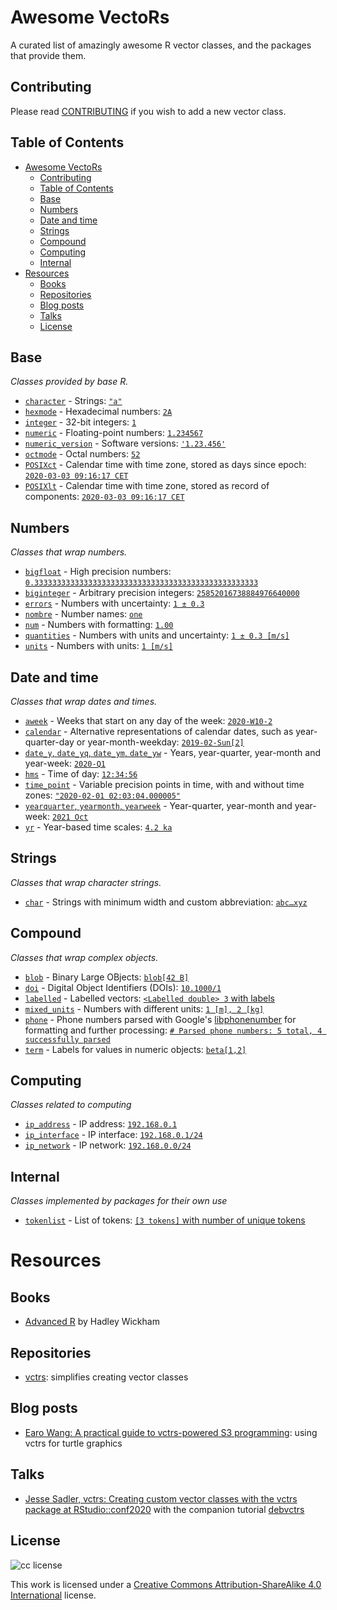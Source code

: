 # Awesome VectoRs

A curated list of amazingly awesome R vector classes, and the packages that provide them.


## Contributing

Please read [CONTRIBUTING](./CONTRIBUTING.md) if you wish to add a new vector class.


## Table of Contents

- [Awesome VectoRs](#awesome-vectors)
  - [Contributing](#contributing)
  - [Table of Contents](#table-of-contents)
  - [Base](#base)
  - [Numbers](#numbers)
  - [Date and time](#date-and-time)
  - [Strings](#strings)
  - [Compound](#compound)
  - [Computing](#computing)
  - [Internal](#internal)
- [Resources](#resources)
  - [Books](#books)
  - [Repositories](#repositories)
  - [Blog posts](#blog-posts)
  - [Talks](#talks)
  - [License](#license)


## Base

*Classes provided by base R.*

* [`character`](https://rdrr.io/r/base/character.html) - Strings: [`"a"`](reprex/character.md)
* [`hexmode`](https://rdrr.io/r/base/hexmode.html) - Hexadecimal numbers: [`2A`](reprex/hexmode.md)
* [`integer`](https://rdrr.io/r/base/integer.html) - 32-bit integers: [`1`](reprex/integer.md)
* [`numeric`](https://rdrr.io/r/base/numeric.html) - Floating-point numbers: [`1.234567`](reprex/numeric.md)
* [`numeric_version`](https://rdrr.io/r/base/numeric_version.html) - Software versions: [`'1.23.456'`](reprex/numeric_version.md)
* [`octmode`](https://rdrr.io/r/base/octmode.html) - Octal numbers: [`52`](reprex/octmode.md)
* [`POSIXct`](https://rdrr.io/r/base/as.POSIXlt.html) - Calendar time with time zone, stored as days since epoch: [`2020-03-03 09:16:17 CET`](reprex/POSIXct.md)
* [`POSIXlt`](https://rdrr.io/r/base/as.POSIXlt.html) - Calendar time with time zone, stored as record of components: [`2020-03-03 09:16:17 CET`](reprex/POSIXlt.md)


## Numbers

*Classes that wrap numbers.*

* [`bigfloat`](https://davidchall.github.io/bignum/reference/bigfloat.html) - High precision numbers: [`0.33333333333333333333333333333333333333333333333333`](reprex/bigfloat.md)
* [`biginteger`](https://davidchall.github.io/bignum/reference/biginteger.html) - Arbitrary precision integers: [`25852016738884976640000`](reprex/biginteger.md)
* [`errors`](https://r-quantities.github.io/errors/reference/errors.html) - Numbers with uncertainty: [`1 ± 0.3`](reprex/errors.md)
* [`nombre`](https://nombre.rossellhayes.com/) - Number names: [`one`](reprex/nombre.md)
* [`num`](https://pillar.r-lib.org/reference/num) - Numbers with formatting: [`1.00`](reprex/num.md)
* [`quantities`](https://r-quantities.github.io/quantities/reference/quantities.html) - Numbers with units and uncertainty: [`1 ± 0.3 [m/s]`](reprex/quantities.md)
* [`units`](https://r-quantities.github.io/units/reference/set_units.html) - Numbers with units: [`1 [m/s]`](reprex/units.md)


## Date and time

*Classes that wrap dates and times.*

* [`aweek`](https://www.repidemicsconsortium.org/aweek) - Weeks that start on any day of the week: [`2020-W10-2`](reprex/aweek.md)
* [`calendar`](https://clock.r-lib.org/reference/year_month_day.html) - Alternative representations of calendar dates, such as year-quarter-day or year-month-weekday: [`2019-02-Sun[2]`](reprex/calendar.md)
* [`date_y`, `date_yq`, `date_ym`, `date_yw`](https://s-fleck.github.io/dint/reference/date_y.html) - Years, year-quarter, year-month and year-week: [`2020-Q1`](reprex/date_xx.md)
* [`hms`](https://hms.tidyverse.org/reference/hms.html) - Time of day: [`12:34:56`](reprex/hms.md)
* [`time_point`](https://clock.r-lib.org/reference/index.html#section-time-points) - Variable precision points in time, with and without time zones: [`"2020-02-01 02:03:04.000005"`](reprex/time_point.md)
* [`yearquarter`, `yearmonth`, `yearweek`](https://tsibble.tidyverts.org/reference/year-month.html) - Year-quarter, year-month and year-week: [`2021 Oct`](reprex/yearxx.md)
* [`yr`](https://era.joeroe.io/reference/yr.html) - Year-based time scales: [`4.2 ka`](reprex/yr.md)

## Strings

*Classes that wrap character strings.*

* [`char`](https://pillar.r-lib.org/reference/char) - Strings with minimum width and custom abbreviation: [`abc…xyz`](reprex/char.md)

## Compound

*Classes that wrap complex objects.*

* [`blob`](https://blob.tidyverse.org/reference/blob.html) - Binary Large OBjects: [`blob[42 B]`](reprex/blob.md)
* [`doi`](https://subugoe.github.io/biblids/reference/doi.html) - Digital Object Identifiers (DOIs): [`10.1000/1`](reprex/doi.md)
* [`labelled`](https://haven.tidyverse.org/reference/labelled.html) - Labelled vectors: [`<Labelled double> 3` with labels](reprex/labelled.md)
* [`mixed_units`](https://r-quantities.github.io/units/reference/mixed_units.html) - Numbers with different units: [`1 [m], 2 [kg]`](reprex/mixed_units.md)
* [`phone`](https://socialresearchcentre.github.io/dialr/reference/dialr-phone.html) - Phone numbers parsed with Google's [libphonenumber](https://github.com/google/libphonenumber) for formatting and further processing: [`# Parsed phone numbers: 5 total, 4 successfully parsed`](reprex/phone.md)
* [`term`](https://poissonconsulting.github.io/term/) - Labels for values in numeric objects: [`beta[1,2]`](reprex/term.md)

## Computing

*Classes related to computing*

* [`ip_address`](https://davidchall.github.io/ipaddress/reference/ip_address.html) - IP address: [`192.168.0.1`](reprex/ip_address.md)
* [`ip_interface`](https://davidchall.github.io/ipaddress/reference/ip_interface.html) - IP interface: [`192.168.0.1/24`](reprex/ip_interface.md)
* [`ip_network`](https://davidchall.github.io/ipaddress/reference/ip_network.html) - IP network: [`192.168.0.0/24`](reprex/ip_network.md)


## Internal

*Classes implemented by packages for their own use*

* [`tokenlist`](https://tidymodels.github.io/textrecipes/dev/articles/tokenlist.html) - List of tokens: [`[3 tokens]` with number of unique tokens](reprex/tokenlist.md)


# Resources

## Books

* [Advanced R](https://adv-r.hadley.nz/) by Hadley Wickham


## Repositories

* [vctrs](https://vctrs.r-lib.org/): simplifies creating vector classes


## Blog posts

* [Earo Wang: A practical guide to vctrs-powered S3 programming](https://blog.earo.me/2019/11/03/practical-guide-to-s3/): using vctrs for turtle graphics


## Talks

* [Jesse Sadler, vctrs: Creating custom vector classes with the vctrs package at RStudio::conf2020](https://resources.rstudio.com/rstudio-conf-2020/vctrs-creating-custom-vector-classes-with-the-vctrs-package-jesse-sadler) with the companion tutorial [debvctrs](https://github.com/jessesadler/debvctrs)


## License

![cc license](http://i.creativecommons.org/l/by-sa/4.0/88x31.png)

This work is licensed under a [Creative Commons Attribution-ShareAlike 4.0 International](http://creativecommons.org/licenses/by-sa/4.0/) license.
